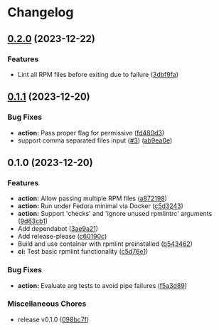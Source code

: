 # Changelog

## [0.2.0](https://github.com/EyeCantCU/rpmlint-action/compare/v0.1.1...v0.2.0) (2023-12-22)


### Features

* Lint all RPM files before exiting due to failure ([3dbf9fa](https://github.com/EyeCantCU/rpmlint-action/commit/3dbf9fa61da77e734e1368a3cd1d0308b72953e4))

## [0.1.1](https://github.com/EyeCantCU/rpmlint-action/compare/v0.1.0...v0.1.1) (2023-12-20)


### Bug Fixes

* **action:** Pass proper flag for permissive ([fd480d3](https://github.com/EyeCantCU/rpmlint-action/commit/fd480d38b2650e575e2e8cd90fb6801ae6fb6707))
* support comma separated files input ([#3](https://github.com/EyeCantCU/rpmlint-action/issues/3)) ([ab9ea0e](https://github.com/EyeCantCU/rpmlint-action/commit/ab9ea0e5136a0453b32cf5241dab003f385931ce))

## 0.1.0 (2023-12-20)


### Features

* **action:** Allow passing multiple RPM files ([a872198](https://github.com/EyeCantCU/rpmlint-action/commit/a872198c5b3bbc53a4991c834876acc5cd66fb13))
* **action:** Run under Fedora minimal via Docker ([c5d3243](https://github.com/EyeCantCU/rpmlint-action/commit/c5d32434b3e7f72ecac4adb7fbe239cf1706936c))
* **action:** Support 'checks' and 'ignore unused rpmlintrc' arguments ([9d63cb1](https://github.com/EyeCantCU/rpmlint-action/commit/9d63cb185bb2fb47aaf8f3f51312c67617a7217e))
* Add dependabot ([3ae9a21](https://github.com/EyeCantCU/rpmlint-action/commit/3ae9a215a99887d6f61cd5306df3f34faa296f08))
* Add release-please ([c60190c](https://github.com/EyeCantCU/rpmlint-action/commit/c60190c8fac27ba007e1ab8bc579ab94a1fa0220))
* Build and use container with rpmlint preinstalled ([b543462](https://github.com/EyeCantCU/rpmlint-action/commit/b5434626536c2815357b7fd020ba9e464af06117))
* **ci:** Test basic rpmlint functionality ([c5d76e1](https://github.com/EyeCantCU/rpmlint-action/commit/c5d76e13f8ccedeb98635de2de08c4a9dc6849ee))


### Bug Fixes

* **action:** Evaluate arg tests to avoid pipe failures ([f5a3d89](https://github.com/EyeCantCU/rpmlint-action/commit/f5a3d8975cedf132a1ee0e1893a21129a4ee8689))


### Miscellaneous Chores

* release v0.1.0 ([098bc7f](https://github.com/EyeCantCU/rpmlint-action/commit/098bc7f39787d405664837d2f1d4b0ec163938fb))
